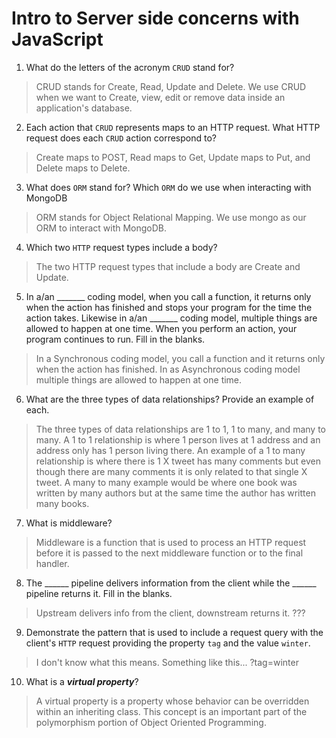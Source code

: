 # Intro to Server side concerns with JavaScript
01. What do the letters of the acronym `CRUD` stand for?

  > CRUD stands for Create, Read, Update and Delete.  We use CRUD when we want to Create, view, edit or remove data inside an application's database.

02. Each action that `CRUD` represents maps to an HTTP request. What HTTP request does each `CRUD` action correspond to?

  > Create maps to POST, Read maps to Get, Update maps to Put, and Delete maps to Delete.   

03. What does `ORM` stand for? Which `ORM` do we use when interacting with MongoDB

  > ORM stands for Object Relational Mapping.  We use mongo as our ORM to interact with MongoDB.

04. Which two `HTTP` request types include a body?

  > The two HTTP request types that include a body are Create and Update.

05. In a/an _______ coding model, when you call a function, it returns only when the action has finished and stops your program for the time the action takes. Likewise in a/an _______ coding model, multiple things are allowed to happen at one time. When you perform an action, your program continues to run.  Fill in the blanks.

  > In a Synchronous coding model, you call a function and it returns only when the action has finished.  In as Asynchronous coding model multiple things are allowed to happen at one time.

06. What are the three types of data relationships? Provide an example of each.

  > The three types of data relationships are 1 to 1, 1 to many, and many to many.  A 1 to 1 relationship is where 1 person lives at 1 address and an address only has 1 person living there.  An example of a 1 to many relationship is where there is 1 X tweet has many comments but even though there are many comments it is only related to that single X tweet. A many to many example would be where one book was written by many authors but at the same time the author has written many books.

07. What is middleware?

  > Middleware is a function that is used to process an HTTP request before it is passed to the next middleware function or to the final handler.  

08. The ______ pipeline delivers information from the client while the ______ pipeline returns it. Fill in the blanks. 

  > Upstream delivers info from the client, downstream returns it. ???

09. Demonstrate the pattern that is used to include a request query with the client's `HTTP` request providing the property `tag` and the value `winter`.

  > I don't know what this means. Something like this...   ?tag=winter

10. What is a ***virtual property***?

  > A virtual property is a property whose behavior can be overridden within an inheriting class. This concept is an important part of the polymorphism portion of Object Oriented Programming.

